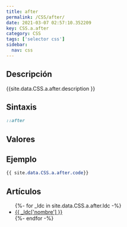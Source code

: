 ```yaml
---
title: after
permalink: /CSS/after/
date: 2021-03-07 02:57:10.352209
key: CSS.a.after
category: CSS
tags: ['selector css']
sidebar: 
  nav: css
---
```


## Descripción
{{site.data.CSS.a.after.description }}

## Sintaxis
~~~css
::after
~~~

## Valores

## Ejemplo
~~~css
{{ site.data.CSS.a.after.code}}
~~~

## Artículos
<ul>
{%- for _ldc in site.data.CSS.a.after.ldc -%}
   <li>
       <a href="{{_ldc['url'] }}">{{ _ldc['nombre'] }}</a>
   </li>
{%- endfor -%}
</ul>
